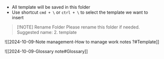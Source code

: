- All template will be saved in this folder
- Use shortcut `cmd + \` or `ctrl + \` to select the template we want to insert

> [!NOTE] Rename Folder
> Please rename this folder if needed.
> Suggested name: 2. template

![[2024-10-09-Note management-How to manage work notes ?#Template]]

![[2024-10-09-Glossary note#Glossary]]
